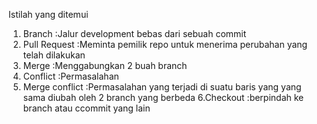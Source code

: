 Istilah yang ditemui
1.	Branch		:Jalur development bebas dari sebuah commit
2.	Pull Request	:Meminta pemilik repo untuk menerima perubahan yang telah dilakukan
3.	Merge		:Menggabungkan 2 buah branch
4.	Conflict		:Permasalahan 
5.	Merge conflict :Permasalahan yang terjadi di suatu baris yang yang sama diubah oleh 2 branch yang berbeda
6.Checkout               :berpindah ke branch atau ccommit yang lain
